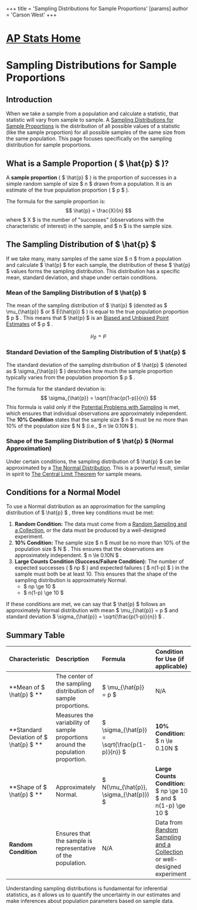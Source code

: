+++
 title = 'Sampling Distributions for Sample Proportions'
[params]
	author = 'Carson West'
+++
# [AP Stats Home](./../ap-stats-home/)
# Sampling Distributions for Sample Proportions

## Introduction
When we take a sample from a population and calculate a statistic, that statistic will vary from sample to sample. A [Sampling Distributions for Sample Proportions](./../sampling-distributions-for-sample-proportions/) is the distribution of all possible values of a statistic (like the sample proportion) for all possible samples of the same size from the same population. This page focuses specifically on the sampling distribution for sample proportions.

## What is a Sample Proportion ( $ \hat{p} $ )?
A **sample proportion** ( $ \hat{p} $ ) is the proportion of successes in a simple random sample of size  $ n $  drawn from a population. It is an estimate of the true population proportion ( $ p $ ).

The formula for the sample proportion is:
 $$  \hat{p} = \frac{X}{n}  $$  where  $ X $  is the number of "successes" (observations with the characteristic of interest) in the sample, and  $ n $  is the sample size.

## The Sampling Distribution of  $ \hat{p} $ 
If we take many, many samples of the same size  $ n $  from a population and calculate  $ \hat{p} $  for each sample, the distribution of these  $ \hat{p} $  values forms the sampling distribution. This distribution has a specific mean, standard deviation, and shape under certain conditions.

### Mean of the Sampling Distribution of  $ \hat{p} $ 
The mean of the sampling distribution of  $ \hat{p} $  (denoted as  $ \mu_{\hat{p}} $  or  $ E(\hat{p}) $ ) is equal to the true population proportion  $ p $ . This means that  $ \hat{p} $  is an [Biased and Unbiased Point Estimates](./../biased-and-unbiased-point-estimates/) of  $ p $ .

 $$  \mu_{\hat{p}} = p  $$  
### Standard Deviation of the Sampling Distribution of  $ \hat{p} $ 
The standard deviation of the sampling distribution of  $ \hat{p} $  (denoted as  $ \sigma_{\hat{p}} $ ) describes how much the sample proportion typically varies from the population proportion  $ p $ .

The formula for the standard deviation is:
 $$  \sigma_{\hat{p}} = \sqrt{\frac{p(1-p)}{n}}  $$  This formula is valid only if the [Potential Problems with Sampling](./../potential-problems-with-sampling/) is met, which ensures that individual observations are approximately independent. The **10% Condition** states that the sample size  $ n $  must be no more than 10% of the population size  $ N $  (i.e.,  $ n \le 0.10N $ ).

### Shape of the Sampling Distribution of  $ \hat{p} $  (Normal Approximation)
Under certain conditions, the sampling distribution of  $ \hat{p} $  can be approximated by a [The Normal Distribution](./../the-normal-distribution/). This is a powerful result, similar in spirit to [The Central Limit Theorem](./../the-central-limit-theorem/) for sample means.

## Conditions for a Normal Model
To use a Normal distribution as an approximation for the sampling distribution of  $ \hat{p} $ , three key conditions must be met:

1.  **Random Condition:** The data must come from a [Random Sampling and a Collection](./../random-sampling-and-a-collection/), or the data must be produced by a well-designed experiment.
2.  **10% Condition:** The sample size  $ n $  must be no more than 10% of the population size  $ N $ . This ensures that the observations are approximately independent.  $ n \le 0.10N $ .
3.  **Large Counts Condition (Success/Failure Condition):** The number of expected successes ( $ np $ ) and expected failures ( $ n(1-p) $ ) in the sample must both be at least 10. This ensures that the shape of the sampling distribution is approximately Normal.
    *    $ np \ge 10 $ 
    *    $ n(1-p) \ge 10 $ 

If these conditions are met, we can say that  $ \hat{p} $  follows an approximately Normal distribution with mean  $ \mu_{\hat{p}} = p $  and standard deviation  $ \sigma_{\hat{p}} = \sqrt{\frac{p(1-p)}{n}} $ .

## Summary Table

| Characteristic          | Description                                                                                             | Formula                                    | Condition for Use (if applicable)                                       |
| :---------------------- | :------------------------------------------------------------------------------------------------------ | :----------------------------------------- | :---------------------------------------------------------------------- |
| **Mean of  $ \hat{p} $ **   | The center of the sampling distribution of sample proportions.                                          |  $ \mu_{\hat{p}} = p $                         | N/A                                                                     |
| **Standard Deviation of  $ \hat{p} $ ** | Measures the variability of sample proportions around the population proportion.                 |  $ \sigma_{\hat{p}} = \sqrt{\frac{p(1-p)}{n}} $  | **10% Condition:**  $ n \le 0.10N $                                         |
| **Shape of  $ \hat{p} $ **  | Approximately Normal.                                                                                   |  $ N(\mu_{\hat{p}}, \sigma_{\hat{p}}) $        | **Large Counts Condition:**  $ np \ge 10 $  and  $ n(1-p) \ge 10 $  |
| **Random Condition**    | Ensures that the sample is representative of the population.                                            | N/A                                        | Data from [Random Sampling and a Collection](./../random-sampling-and-a-collection/) or well-designed experiment |

Understanding sampling distributions is fundamental for inferential statistics, as it allows us to quantify the uncertainty in our estimates and make inferences about population parameters based on sample data.